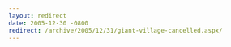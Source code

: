 ```yaml
---
layout: redirect
date: 2005-12-30 -0800
redirect: /archive/2005/12/31/giant-village-cancelled.aspx/
---
```

